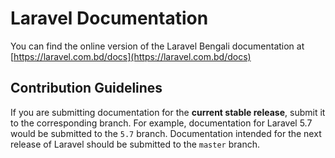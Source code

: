 # Laravel Documentation

You can find the online version of the Laravel Bengali documentation at [https://laravel.com.bd/docs](https://laravel.com.bd/docs)

## Contribution Guidelines

If you are submitting documentation for the **current stable release**, submit it to the corresponding branch. For example, documentation for Laravel 5.7 would be submitted to the `5.7` branch. Documentation intended for the next release of Laravel should be submitted to the `master` branch.
